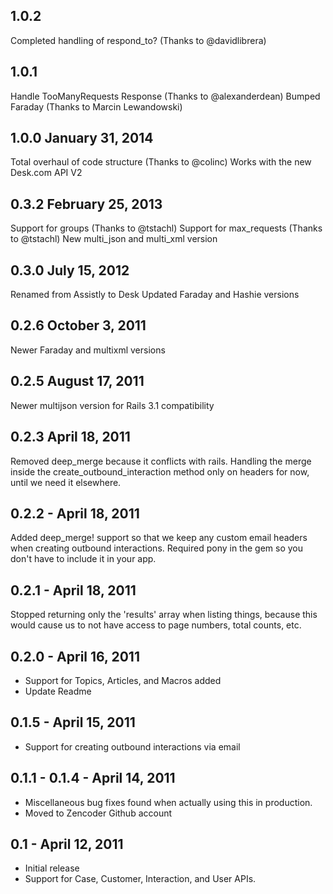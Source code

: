 1.0.2
------------------
Completed handling of respond_to? (Thanks to @davidlibrera)

1.0.1
------------------
Handle TooManyRequests Response (Thanks to @alexanderdean)
Bumped Faraday (Thanks to Marcin Lewandowski)

1.0.0 January 31, 2014
------------------
Total overhaul of code structure (Thanks to @colinc)
Works with the new Desk.com API V2

0.3.2 February 25, 2013
------------------
Support for groups (Thanks to @tstachl)
Support for max_requests (Thanks to @tstachl)
New multi_json and multi_xml version

0.3.0 July 15, 2012
------------------
Renamed from Assistly to Desk
Updated Faraday and Hashie versions

0.2.6 October 3, 2011
------------------
Newer Faraday and multixml versions

0.2.5 August 17, 2011
------------------
Newer multijson version for Rails 3.1 compatibility

0.2.3 April 18, 2011
------------------
Removed deep_merge because it conflicts with rails. Handling the merge inside the create_outbound_interaction method only on headers for now, until we need it elsewhere.

0.2.2 - April 18, 2011
------------------
Added deep_merge! support so that we keep any custom email headers when creating outbound interactions.
Required pony in the gem so you don't have to include it in your app.

0.2.1 - April 18, 2011
------------------
Stopped returning only the 'results' array when listing things, because this would cause us to not have access to page numbers, total counts, etc.

0.2.0 - April 16, 2011
-------------------------
* Support for Topics, Articles, and Macros added
* Update Readme

0.1.5 - April 15, 2011
-------------------------
* Support for creating outbound interactions via email

0.1.1 - 0.1.4 - April 14, 2011
-------------------------
* Miscellaneous bug fixes found when actually using this in production.
* Moved to Zencoder Github account

0.1 - April 12, 2011
-------------------------
* Initial release
* Support for Case, Customer, Interaction, and User APIs.
